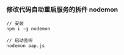 ### 修改代码自动重启服务的拆件  nodemon

```shell
// 安装
npm i -g nodemon
```

```shell
// 启动监听
nodemon aap.js
```


